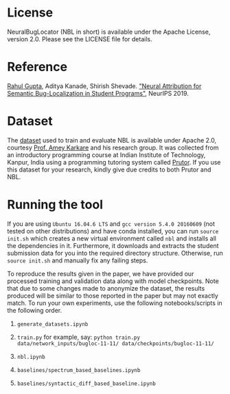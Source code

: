 # License

NeuralBugLocator (NBL in short) is available under the Apache License, version 2.0. Please see the LICENSE file for details.

# Reference

[Rahul Gupta](https://sites.google.com/site/csarahul/), Aditya Kanade, Shirish Shevade. ["Neural Attribution for Semantic Bug-Localization in Student Programs"](https://papers.nips.cc/paper/9358-neural-attribution-for-semantic-bug-localization-in-student-programs), NeurIPS 2019.

# Dataset

The [dataset](https://drive.google.com/file/d/1Rf1h74ji7cOZMa5HrffAgCNUxCNXtNDH/view?usp=drive_web) used to train and evaluate NBL is available under Apache 2.0, courtesy [Prof. Amey Karkare](https://www.cse.iitk.ac.in/users/karkare/) and his research group. It was collected from an introductory programming course at Indian Institute of Technology, Kanpur, India using a programming tutoring system called [Prutor](https://www.cse.iitk.ac.in/users/karkare/prutor/). If you use this dataset for your research, kindly give due credits to both Prutor and NBL.

# Running the tool

If you are using `Ubuntu 16.04.6 LTS` and `gcc version 5.4.0 20160609` (not tested on other distributions) and have conda installed, you can run `source init.sh` which creates a new virtual environment called `nbl` and installs all the dependencies in it.
Furthermore, it downloads and extracts the student submission data for you into the required directory structure.
Otherwise, run `source init.sh` and manually fix any failing steps.

To reproduce the results given in the paper, we have provided our processed training and validation data along with model checkpoints. Note that due to some changes made to anonymize the dataset, the results produced will be similar to those reported in the paper but may not exactly match.
To run your own experiments, use the following notebooks/scripts in the following order.

1. `generate_datasets.ipynb`

2. `train.py` for example, say: `python train.py data/network_inputs/bugloc-11-11/ data/checkpoints/bugloc-11-11/`

3. `nbl.ipynb`

4. `baselines/spectrum_based_baselines.ipynb`

5. `baselines/syntactic_diff_based_baseline.ipynb`
